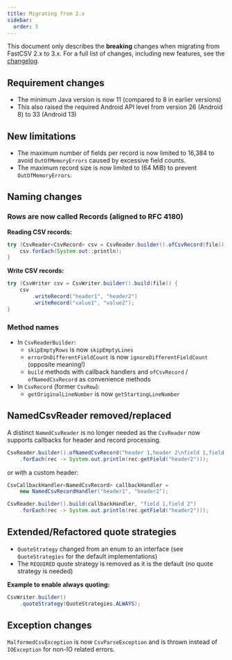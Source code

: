 ```yaml
---
title: Migrating from 2.x
sidebar:
  order: 5
---
```


This document only describes the **breaking** changes when migrating from FastCSV 2.x to 3.x.
For a full list of changes, including new features, see the [changelog](https://github.com/osiegmar/FastCSV/blob/main/CHANGELOG.md).

## Requirement changes

- The minimum Java version is now 11 (compared to 8 in earlier versions)
- This also raised the required Android API level from version 26 (Android 8) to 33 (Android 13)

## New limitations

- The maximum number of fields per record is now limited to 16,384 to avoid `OutOfMemoryErrors` caused
  by excessive field counts.
- The maximum record size is now limited to (64 MiB) to prevent `OutOfMemoryErrors`.

## Naming changes

### Rows are now called Records (aligned to RFC 4180)

**Reading CSV records:**

```java
try (CsvReader<CsvRecord> csv = CsvReader.builder().ofCsvRecord(file)) {
    csv.forEach(System.out::println);
}
```

**Write CSV records:**

```java
try (CsvWriter csv = CsvWriter.builder().build(file)) {
    csv
        .writeRecord("header1", "header2")
        .writeRecord("value1", "value2");
}
```

### Method names

- In `CsvReaderBuilder`:
    - `skipEmptyRows` is now `skipEmptyLines`
    - `errorOnDifferentFieldCount` is now `ignoreDifferentFieldCount` (opposite meaning!)
    - `build` methods with callback handlers and `ofCsvRecord` / `ofNamedCsvRecord` as convenience methods
- In `CsvRecord` (former `CsvRow`):
    - `getOriginalLineNumber` is now `getStartingLineNumber`

## NamedCsvReader removed/replaced

A distinct `NamedCsvReader` is no longer needed as the `CsvReader` now supports callbacks for header and record
processing.

```java
CsvReader.builder().ofNamedCsvRecord("header 1,header 2\nfield 1,field 2")
    .forEach(rec -> System.out.println(rec.getField("header2")));
```

or with a custom header:

```java
CsvCallbackHandler<NamedCsvRecord> callbackHandler =
    new NamedCsvRecordHandler("header1", "header2");

CsvReader.builder().build(callbackHandler, "field 1,field 2")
    .forEach(rec -> System.out.println(rec.getField("header2")));
```

## Extended/Refactored quote strategies

- `QuoteStrategy` changed from an enum to an interface (see `QuoteStrategies` for the default implementations)
- The `REQUIRED` quote strategy is removed as it is the default (no quote strategy is needed)

**Example to enable always quoting:**

```java
CsvWriter.builder()
    .quoteStrategy(QuoteStrategies.ALWAYS);
```

## Exception changes

`MalformedCsvException` is now `CsvParseException` and is thrown instead of `IOException` for non-IO related errors.
